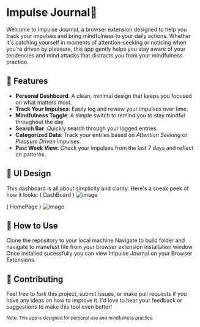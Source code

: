 # Impulse Journal🌿

Welcome to Impulse Journal, a browser extension designed to help you track your impulses and bring mindfulness to your daily actions. Whether it's catching yourself in moments of attention-seeking or noticing when you're driven by pleasure, this app gently helps you stay aware of your tendencies and mind attacks that distracts you from your mindfulness practice.


## 🌟 Features

- **Personal Dashboard**: A clean, minimal design that keeps you focused on what matters most.
- **Track Your Impulses**: Easily log and review your impulses over time.
- **Mindfulness Toggle**: A simple switch to remind you to stay mindful throughout the day.
- **Search Bar**: Quickly search through your logged entries.
- **Categorized Data**: Track your entries based on *Attention Seeking* or *Pleasure Driven* impulses.
- **Past Week View**: Check your impulses from the last 7 days and reflect on patterns.

## 🎨 UI Design
This dashboard is all about simplicity and clarity. Here's a sneak peek of how it looks:
( DashBoard )
![image](https://github.com/user-attachments/assets/9b417704-a314-4d5a-aa46-d6a191bd2591)

( HomePage )
![image](https://github.com/user-attachments/assets/3f0c111f-1fce-4ecb-9904-b5a1f92a3b75)

## 🚀 How to Use
Clone the repository to your local machine
Navigate to build folder and navigate to manefest file from your browser extension installation window
Once installed sucessfully you can view Impulse Journal on your Browser Extensions.

## 🤝 Contributing
Feel free to fork this project, submit issues, or make pull requests if you have any ideas on how to improve it. I'd love to hear your feedback or suggestions to make this tool even better!


<small>Note: This app is designed for personal use and mindfulness practice.</small>

